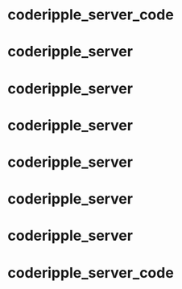 # coderipple_server_code
# coderipple_server
# coderipple_server
# coderipple_server
# coderipple_server
# coderipple_server
# coderipple_server
# coderipple_server_code
